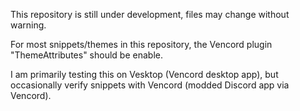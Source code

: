 This repository is still under development, files may change without warning.

For most snippets/themes in this repository, the Vencord plugin "ThemeAttributes" should be enable.

I am primarily testing this on Vesktop (Vencord desktop app), but occasionally verify snippets with Vencord (modded Discord app via Vencord).
